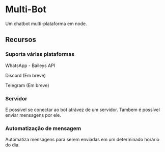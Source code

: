 # Multi-Bot
Um chatbot multi-plataforma em node.

## Recursos
### Suporta várias plataformas
WhatsApp - Baileys API

Discord (Em breve)

Telegram (Em breve)
### Servidor
É possível se conectar ao bot atrávez de um servidor.
Tambem é possível enviar mensagens por ele.
### Automatização de mensagem
Automatiza mensagens para serem enviadas em um determinado horário do dia.
